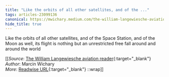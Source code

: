 ```yaml
---
title: "Like the orbits of all other satellites, and of the ..."
tags: articles-23099136
canonical: https://mwichary.medium.com/the-william-langewiesche-aviation-reader-2bd5d06d0e04
hide_title: true
---
```


Like the orbits of all other satellites, and of the Space Station, and of the Moon as well, its flight is nothing but an unrestricted free fall around and around the world


[[_Source_: [The William Langewiesche aviation reader](https://mwichary.medium.com/the-william-langewiesche-aviation-reader-2bd5d06d0e04){:target="_blank"}<br>
_Author_: Marcin Wichary<br>
_More_: [Readwise URL](https://readwise.io/open/453223017){:target="_blank"}
::wrap]]